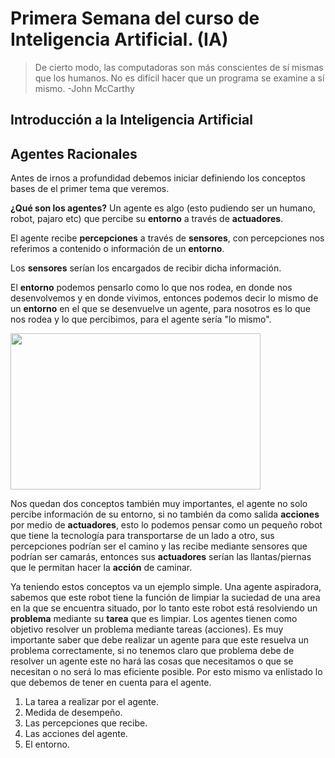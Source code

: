 # Primera Semana del curso de Inteligencia Artificial. (IA)

> De cierto modo, las computadoras son más conscientes de sí mismas que los humanos.
> No es difícil hacer que un programa se examine a sí mismo. -John McCarthy

## Introducción a la Inteligencia Artificial


## Agentes Racionales

Antes de irnos a profundidad debemos iniciar definiendo los conceptos bases de el primer tema que veremos.

**¿Qué son los agentes?**
Un agente es algo (esto pudiendo ser un humano, robot, pajaro etc) que percibe su **entorno** a través de **actuadores**.

El agente recibe **percepciones** a través de **sensores**, con percepciones nos referimos a contenido o información de un **entorno**.

Los **sensores** serían los encargados de recibir dicha información.

El **entorno** podemos pensarlo como lo que nos rodea, en donde nos desenvolvemos y en donde vivimos, entonces podemos decir lo mismo de un **entorno** en el que se desenvuelve un agente, para nosotros es lo que nos rodea y lo que percibimos, para el agente sería "lo mismo".

<img src="https://proyectoscc.unison.mx/maestros/eduardo/cursos/inar20251/img/00-AgentesRacionales-00.png" width="400" height="250">

Nos quedan dos conceptos también muy importantes, el agente no solo percibe información de su entorno, si no también da como salida **acciones** por medio de **actuadores**, esto lo podemos pensar como un pequeño robot que tiene la tecnología para transportarse de un lado a otro, sus percepciones podrían ser el camino y las recibe mediante sensores que podrían ser camarás, entonces sus **actuadores** serían las llantas/piernas que le permitan hacer la **acción** de caminar.

Ya teniendo estos conceptos va un ejemplo simple. Una agente aspiradora, sabemos que este robot tiene la función de limpiar la suciedad de una area en la que se encuentra situado, por lo tanto este robot está resolviendo un **problema** mediante su **tarea** que es limpiar.
Los agentes tienen como objetivo resolver un problema mediante tareas (acciones). Es muy importante saber que debe realizar un agente para que este resuelva un problema correctamente, si no tenemos claro que problema debe de resolver un agente este no hará las cosas que necesitamos o que se necesitan o no será lo mas eficiente posible.
Por esto mismo va enlistado lo que debemos de tener en cuenta para el agente.
1. La tarea a realizar por el agente.
2. Medida de desempeño.
3. Las percepciones que recibe.
4. Las acciones del agente.
5. El entorno.
